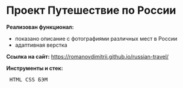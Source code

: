 
# Проект Путешествие по России

 **Реализован функционал:**
 - показано описание с фотографиями различных мест в России
 - адаптивная верстка

**Ссылка на сайт:** https://romanovdimitrii.github.io/russian-travel/

**Инструменты и стек:** <pre> HTML CSS БЭМ</pre>
